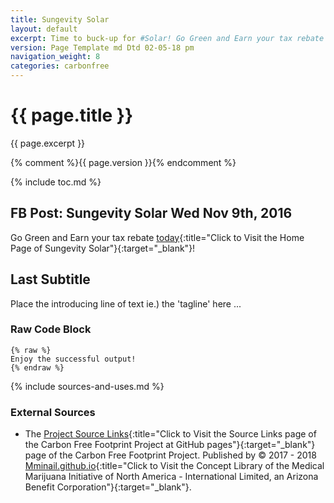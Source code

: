 ```yaml
---
title: Sungevity Solar
layout: default
excerpt: Time to buck-up for #Solar! Go Green and Earn your tax rebate today! ...
version: Page Template md Dtd 02-05-18 pm
navigation_weight: 8
categories: carbonfree
---
```

# {{ page.title }}

{{ page.excerpt }}

{% comment %}{{ page.version }}{% endcomment %}

{% include toc.md %}

## FB Post: Sungevity Solar Wed Nov 9th, 2016

Go Green and Earn your tax rebate [today](https://medmj.us/SolarPowerYes){:title="Click to Visit the Home Page of Sungevity Solar"}{:target="_blank"}!

## Last Subtitle

Place the introducing line of text ie.) the 'tagline' here ...

### Raw Code Block

```liquid
{% raw %}
Enjoy the successful output!
{% endraw %}
```

{% include sources-and-uses.md %}

### External Sources

- The [Project Source Links](https://mminail.github.io/CFFP/Source-Carbon-Free-Links.htm){:title="Click to Visit the Source Links page of the Carbon Free Footprint Project at GitHub pages"}{:target="_blank"} page of the Carbon Free Footprint Project. Published by © 2017 - 2018 [Mminail.github.io](https://mminail.github.io/){:title="Click to Visit the Concept Library of the Medical Marijuana Initiative of North America - International Limited, an Arizona Benefit Corporation"}{:target="_blank"}.
